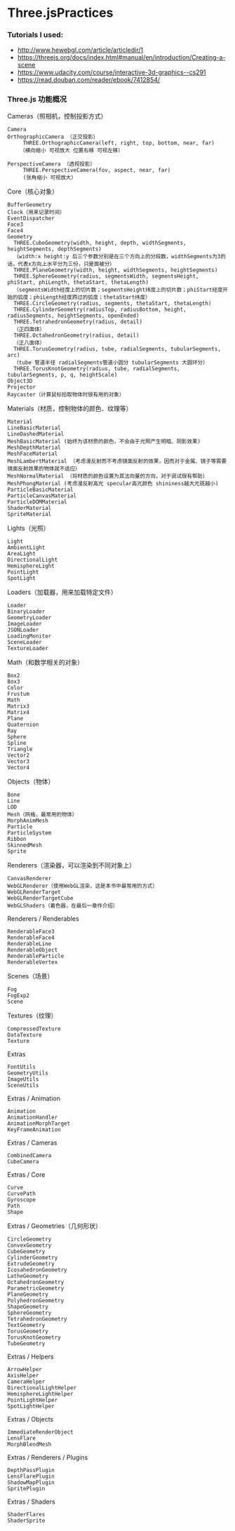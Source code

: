 # Three.jsPractices

### Tutorials I used:
  - http://www.hewebgl.com/article/articledir/1
  - https://threejs.org/docs/index.html#manual/en/introduction/Creating-a-scene
  - https://www.udacity.com/course/interactive-3d-graphics--cs291
  - https://read.douban.com/reader/ebook/7412854/
  

### Three.js 功能概况
  
Cameras（照相机，控制投影方式）

    Camera
    OrthographicCamera （正交投影）
         THREE.OrthographicCamera(left, right, top, bottom, near, far)
        （横向缩小 可视放大 位置右移 可视左移）
         
    PerspectiveCamera （透视投影）
         THREE.PerspectiveCamera(fov, aspect, near, far)
         (张角缩小 可视放大）

Core（核心对象）

    BufferGeometry
    Clock（用来记录时间）
    EventDispatcher
    Face3
    Face4
    Geometry
      THREE.CubeGeometry(width, height, depth, widthSegments, heightSegments, depthSegments)  
      （width:x height:y 后三个参数分别是在三个方向上的分段数，widthSegments为3的话，代表x方向上水平分为三份，只是面被分）
      THREE.PlaneGeometry(width, height, widthSegments, heightSegments)
      THREE.SphereGeometry(radius, segmentsWidth, segmentsHeight, phiStart, phiLength, thetaStart, thetaLength)
      （segmentsWidth经度上的切片数；segmentsHeight纬度上的切片数；phiStart经度开始的弧度；phiLength经度跨过的弧度；thetaStart纬度）
      THREE.CircleGeometry(radius, segments, thetaStart, thetaLength)
      THREE.CylinderGeometry(radiusTop, radiusBottom, height, radiusSegments, heightSegments, openEnded)
      THREE.TetrahedronGeometry(radius, detail)
      （正四面体）
      THREE.OctahedronGeometry(radius, detail)
      （正八面体）
      THREE.TorusGeometry(radius, tube, radialSegments, tubularSegments, arc)
      （tube 管道半径 radialSegments管道小圆分 tubularSegments 大圆环分）
      THREE.TorusKnotGeometry(radius, tube, radialSegments, tubularSegments, p, q, heightScale)
    Object3D
    Projector
    Raycaster（计算鼠标拾取物体时很有用的对象）

Materials（材质，控制物体的颜色、纹理等）

    Material
    LineBasicMaterial
    LineDashedMaterial
    MeshBasicMaterial (始终为该材质的颜色，不会由于光照产生明暗、阴影效果)
    MeshDepthMaterial
    MeshFaceMaterial
    MeshLambertMaterial （考虑漫反射而不考虑镜面反射的效果，因而对于金属、镜子等需要镜面反射效果的物体就不适应）
    MeshNormalMaterial （将材质的颜色设置为其法向量的方向，对于调试很有帮助）
    MeshPhongMaterial (考虑漫反射高光 specular高光颜色 shininess越大光斑越小)
    ParticleBasicMaterial
    ParticleCanvasMaterial
    ParticleDOMMaterial
    ShaderMaterial
    SpriteMaterial

Lights（光照）

    Light
    AmbientLight
    AreaLight
    DirectionalLight
    HemisphereLight
    PointLight
    SpotLight

Loaders（加载器，用来加载特定文件）

    Loader
    BinaryLoader
    GeometryLoader
    ImageLoader
    JSONLoader
    LoadingMonitor
    SceneLoader
    TextureLoader

Math（和数学相关的对象）

    Box2
    Box3
    Color
    Frustum
    Math
    Matrix3
    Matrix4
    Plane
    Quaternion
    Ray
    Sphere
    Spline
    Triangle
    Vector2
    Vector3
    Vector4

Objects（物体）

    Bone
    Line
    LOD
    Mesh（网格，最常用的物体）
    MorphAnimMesh
    Particle
    ParticleSystem
    Ribbon
    SkinnedMesh
    Sprite

Renderers（渲染器，可以渲染到不同对象上）

    CanvasRenderer
    WebGLRenderer（使用WebGL渲染，这是本书中最常用的方式）
    WebGLRenderTarget
    WebGLRenderTargetCube
    WebGLShaders（着色器，在最后一章作介绍）

Renderers / Renderables

    RenderableFace3
    RenderableFace4
    RenderableLine
    RenderableObject
    RenderableParticle
    RenderableVertex

Scenes（场景）

    Fog
    FogExp2
    Scene

Textures（纹理）

    CompressedTexture
    DataTexture
    Texture

Extras

    FontUtils
    GeometryUtils
    ImageUtils
    SceneUtils

Extras / Animation

    Animation
    AnimationHandler
    AnimationMorphTarget
    KeyFrameAnimation

Extras / Cameras

    CombinedCamera
    CubeCamera

Extras / Core

    Curve
    CurvePath
    Gyroscope
    Path
    Shape

Extras / Geometries（几何形状）

    CircleGeometry
    ConvexGeometry
    CubeGeometry
    CylinderGeometry
    ExtrudeGeometry
    IcosahedronGeometry
    LatheGeometry
    OctahedronGeometry
    ParametricGeometry
    PlaneGeometry
    PolyhedronGeometry
    ShapeGeometry
    SphereGeometry
    TetrahedronGeometry
    TextGeometry
    TorusGeometry
    TorusKnotGeometry
    TubeGeometry

Extras / Helpers

    ArrowHelper
    AxisHelper
    CameraHelper
    DirectionalLightHelper
    HemisphereLightHelper
    PointLightHelper
    SpotLightHelper

Extras / Objects

    ImmediateRenderObject
    LensFlare
    MorphBlendMesh

Extras / Renderers / Plugins

    DepthPassPlugin
    LensFlarePlugin
    ShadowMapPlugin
    SpritePlugin

Extras / Shaders

    ShaderFlares
    ShaderSprite
